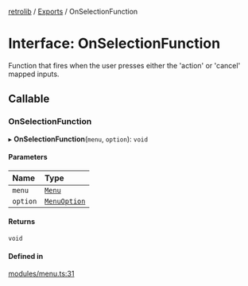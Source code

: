 [retrolib](../README.md) / [Exports](../modules.md) / OnSelectionFunction

# Interface: OnSelectionFunction

Function that fires when the user presses either the 'action' or 'cancel' mapped inputs.

## Callable

### OnSelectionFunction

▸ **OnSelectionFunction**(`menu`, `option`): `void`

#### Parameters

| Name | Type |
| :------ | :------ |
| `menu` | [`Menu`](../classes/Menu.md) |
| `option` | [`MenuOption`](../modules.md#menuoption) |

#### Returns

`void`

#### Defined in

[modules/menu.ts:31](https://github.com/philbgarner/retrolib/blob/01ba5a2/src/modules/menu.ts#L31)

